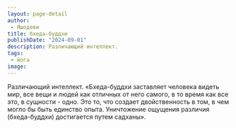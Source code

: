 ```yaml
---
layout: page-detail
author:
 - Яшодеви
title: бхеда-буддхи
publishDate: "2024-09-01"
description: Различающий интеллект.
tags:
 - йога
image: 
---
```


Различающий интеллект.
	«Бхеда-буддхи заставляет человека видеть мир, все вещи и людей как отличных от него самого, в то время как все это, в сущности - одно. Это то, что создает двойственность в том, в чем могло бы быть единство опыта. Уничтожение ощущения различия (бхеда-буддхи) достигается путем садханы».

